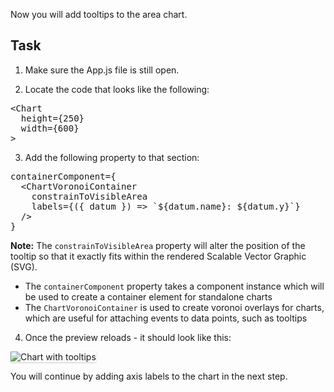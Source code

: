 Now you will add tooltips to the area chart.

## Task

1) Make sure the App.js file is still open.

2) Locate the code that looks like the following:

<pre class="file">
&lt;Chart
  height={250}
  width={600}
&gt;
</pre>

3) Add the following property to that section:

<pre class="file" data-target="clipboard">
containerComponent={
  &lt;ChartVoronoiContainer
    constrainToVisibleArea
    labels={({ datum }) =&gt; `${datum.name}: ${datum.y}`}
  /&gt;
}
</pre>

<strong>Note:</strong> The `constrainToVisibleArea` property will alter the position of the tooltip so that it exactly fits within the rendered Scalable Vector Graphic (SVG).
- The `containerComponent` property takes a component instance which will be used to create a container element for standalone charts
- The `ChartVoronoiContainer` is used to create voronoi overlays for charts, which are useful for attaching events to data points, such as tooltips

4) Once the preview reloads - it should look like this:
<img src="area-chart/assets/tooltips.png" alt="Chart with tooltips" style="box-shadow: rgba(3, 3, 3, 0.2) 0px 1.25px 2.5px 0px;" />

You will continue by adding axis labels to the chart in the next step.
